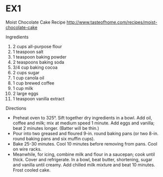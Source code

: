 # EX1
Moist Chocolate Cake Recipe
http://www.tasteofhome.com/recipes/moist-chocolate-cake

Ingredients
1. 2 cups all-purpose flour
2. 1 teaspoon salt
3. 1 teaspoon baking powder
4. 2 teaspoons baking soda
5. 3/4 cup baking cocoa
6. 2 cups sugar
7. 1 cup canola oil
8. 1 cup brewed coffee
9. 1 cup milk
10. 2 large eggs
11. 1 teaspoon vanilla extract


Directions
* Preheat oven to 325°. Sift together dry ingredients in a bowl. Add oil, coffee and milk; mix at medium speed 1 minute. Add eggs and   		vanilla; beat 2 minutes longer. (Batter will be thin.)
* Pour into two greased and floured 9-in. round baking pans (or two 8-in. round baking pans and six muffin cups).
* Bake 25-30 minutes. Cool 10 minutes before removing from pans. Cool on wire racks.
* Meanwhile, for icing, combine milk and flour in a saucepan; cook until thick. Cover and refrigerate.
	In a bowl, beat butter, shortening, sugar and vanilla until creamy. Add chilled milk mixture and beat 10 minutes. Frost cooled cake. 

